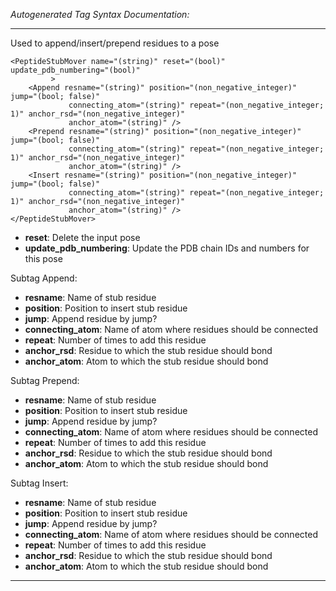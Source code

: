 _Autogenerated Tag Syntax Documentation:_

---
Used to append/insert/prepend residues to a pose

```
<PeptideStubMover name="(string)" reset="(bool)" update_pdb_numbering="(bool)"
         >
    <Append resname="(string)" position="(non_negative_integer)" jump="(bool; false)"
             connecting_atom="(string)" repeat="(non_negative_integer; 1)" anchor_rsd="(non_negative_integer)"
             anchor_atom="(string)" />
    <Prepend resname="(string)" position="(non_negative_integer)" jump="(bool; false)"
             connecting_atom="(string)" repeat="(non_negative_integer; 1)" anchor_rsd="(non_negative_integer)"
             anchor_atom="(string)" />
    <Insert resname="(string)" position="(non_negative_integer)" jump="(bool; false)"
             connecting_atom="(string)" repeat="(non_negative_integer; 1)" anchor_rsd="(non_negative_integer)"
             anchor_atom="(string)" />
</PeptideStubMover>
```

-   **reset**: Delete the input pose
-   **update_pdb_numbering**: Update the PDB chain IDs and numbers for this pose


Subtag Append:   

-   **resname**: Name of stub residue
-   **position**: Position to insert stub residue
-   **jump**: Append residue by jump?
-   **connecting_atom**: Name of atom where residues should be connected
-   **repeat**: Number of times to add this residue
-   **anchor_rsd**: Residue to which the stub residue should bond
-   **anchor_atom**: Atom to which the stub residue should bond

Subtag Prepend:   

-   **resname**: Name of stub residue
-   **position**: Position to insert stub residue
-   **jump**: Append residue by jump?
-   **connecting_atom**: Name of atom where residues should be connected
-   **repeat**: Number of times to add this residue
-   **anchor_rsd**: Residue to which the stub residue should bond
-   **anchor_atom**: Atom to which the stub residue should bond

Subtag Insert:   

-   **resname**: Name of stub residue
-   **position**: Position to insert stub residue
-   **jump**: Append residue by jump?
-   **connecting_atom**: Name of atom where residues should be connected
-   **repeat**: Number of times to add this residue
-   **anchor_rsd**: Residue to which the stub residue should bond
-   **anchor_atom**: Atom to which the stub residue should bond

---
